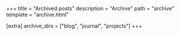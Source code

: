 +++
title = "Archived posts"
description = "Archive"
path = "archive"
template = "archive.html"

[extra]
archive_dirs = ["blog", "journal", "projects"]
+++

